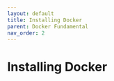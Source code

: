 ```yaml
---
layout: default
title: Installing Docker 
parent: Docker Fundamental
nav_order: 2
---
```


# Installing Docker 

